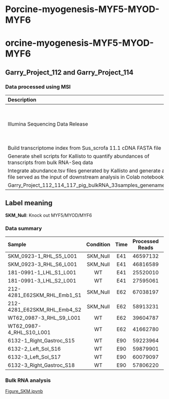 # Porcine-myogenesis-MYF5-MYOD-MYF6
# orcine-myogenesis-MYF5-MYOD-MYF6
## Garry_Project_112 and Garry_Project_114
### Data processed using MSI
| Description | Script |
| :---      | 	---: |
|	Illumina Sequencing Data Release	|	/home/garrydj/data_delivery/umgc/2023-q1/230109_VH00601_126_AACGWNWM5/Garry_Project_112; /home/garrydj/data_delivery/umgc/2023-q2/230602_VH00601_167_AAC257MHV/Garry_Project_114; /home/garrydj/data_delivery/umgc/2023-q3/230913_VH00601_191_AAF2HCMM5/Garry_Project_117|
| Build transcriptome index from Sus_scrofa 11.1 cDNA FASTA file| [build_index.sh](https://github.com/djglab/orcine-myogenesis-MYF5-MYOD-MYF6/blob/main/build_index.sh)|
|	Generate shell scripts for Kallisto to quantify abundances of transcripts from bulk RNA-Seq data	|	[Kallisto.R](https://github.com/djglab/orcine-myogenesis-MYF5-MYOD-MYF6/blob/main/Kallisto.R)	|
|	Integrate abundance.tsv files generated by Kallisto and generate a rds file served as the input of downstream analysis in Colab notebook	|	[tximport.R](https://github.com/djglab/orcine-myogenesis-MYF5-MYOD-MYF6/blob/main/tximport_project_112and114.R)	|
| Garry_Project_112_114_117_pig_bulkRNA_33samples_genename.rds|  [data](https://s3.msi.umn.edu/djglab/Garry_Project_112_114_117_pig_bulkRNA_33samples_genename.rds)|

## Label meaning
**SKM_Null**: Knock out MYF5/MYOD/MYF6
###  Data summary
| Sample  	|  Condition | Time	|  Processed Reads| Pseudoaligned Rate(%) |
| :---    	|	:----:   |	:----:   |  :----:   | 	---: |
|SKM_0923-1_RHL_S5_L001|SKM_Null|E41|46597132|90.9|
|SKM_0923-3_RHL_S6_L001|SKM_Null|E41|46816589|91.1|
|181-0991-1_LHL_S1_L001|WT|E41|25520010|91.7|
|181-0991-3_LHL_S2_L001|WT|E41|27595061|91.5|
|212-4281_E62SKM_RHL_Emb1_S1|SKM_Null|E62|67038197|90.3|
|212-4281_E62SKM_RHL_Emb4_S2|SKM_Null|E62|58913231|89.3|
|WT62_0987-3_RHL_S9_L001|WT|E62|39604787|90.6|
|WT62_0987-4_RHL_S10_L001|WT|E62|41662780|90.4|
|6132-1_Right_Gastroc_S15|WT|E90|59223964|80.8|
|6132-2_Left_Sol_S16|WT|E90|59879901|84.3|
|6132-3_Left_Sol_S17|WT|E90|60079097|81.6|
|6132-3_Right_Gastroc_S18|WT|E90|57806220|82.6|

###  Bulk RNA analysis
[Figure_SKM.ipynb](https://github.com/djglab/orcine-myogenesis-MYF5-MYOD-MYF6/blob/main/Figure_SKM.ipynb)
